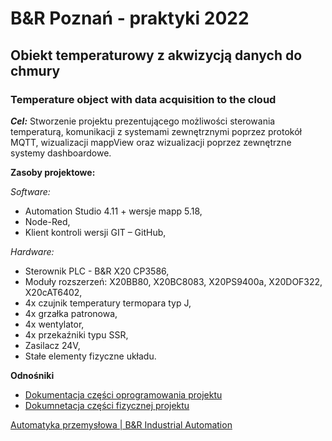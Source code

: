 # B&R Poznań - praktyki 2022
## Obiekt temperaturowy z akwizycją danych do chmury
### Temperature object with data acquisition to the cloud
***Cel:*** Stworzenie projektu prezentującego możliwości sterowania temperaturą, komunikacji z systemami zewnętrznymi poprzez protokół MQTT, wizualizacji mappView oraz wizualizacji poprzez zewnętrzne systemy dashboardowe.

**Zasoby projektowe:**

*Software:*
* Automation Studio 4.11 + wersje mapp 5.18,
* Node-Red,
* Klient kontroli wersji GIT – GitHub,

*Hardware:*
* Sterownik PLC - B&R X20 CP3586,
* Moduły rozszerzeń: X20BB80, X20BC8083, X20PS9400a, X20DOF322,	X20cAT6402,
* 4x czujnik temperatury termopara typ J,
* 4x grzałka patronowa,
* 4x wentylator,
* 4x przekaźniki typu SSR,
* Zasilacz 24V,
* Stałe elementy fizyczne układu.

**Odnośniki**

* [Dokumentacja części oprogramowania projektu]()
* [Dokumnetacja części fizycznej projektu]()

[Automatyka przemysłowa | B&R Industrial Automation](https://www.br-automation.com/pl/)
